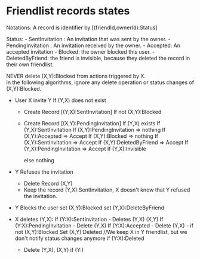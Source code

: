 ﻿
# Friendlist records states

Notations:
A record is identifier by [(friendId,ownerId):Status]

Status:
    - SentInvitation : An invitation that was sent by the owner.
    - PendingInvitation  : An invitation received by the owner.
    - Accepted: An accepted invitation
    - Blocked: the owner blocked this user.
    - DeletedByFriend: the friend is invisible, because they deleted the record in their own friendlist.
 
NEVER delete (X,Y):Blocked from actions triggered by X.   
In the following algorithms, ignore any delete operation or status changes of (X,Y):Blocked.

- User X invite Y
    If (Y,X) does not exist
    - Create Record [(Y,X):SentInvitation]
    If not (X,Y):Blocked
    - Create Record [(X,Y):PendingInvitation]
    If (Y,X) exists
        If (Y,X):SentInvitation
            If (X,Y):PendingInvitation => nothing
            If (X,Y):Accepted => Accept
            If (X,Y):Blocked => nothing
            If (X,Y):SentInvitation => Accept
            If (X,Y):DeletedByFriend => Accept
        If (Y,X):PendingInvitation => Accept
        If (Y,X):Invisible
            
        else nothing
        

- Y Refuses the invitation
    - Delete Record (X,Y)
    - Keep the record (Y,X):SentInvitation, X doesn't know that Y refused the invitation.

- Y Blocks the user
    set (X,Y):Blocked
    set (Y,X):DeleteByFriend

- X deletes (Y,X):
    If (Y:X):SentInvitation
        - Deletes (Y,X) (X,Y)
    If (Y:X):PendingInvitation
        - Delete (Y,X)
    If (Y:X):Accepted
        - Delete (Y,X)
        - if not (X,Y):Blocked Set (X,Y):Deleted //We keep X in Y friendlist, but we don't notify status changes anymore
    if (Y:X):Deleted
    -  Delete (Y,X), (X,Y)
    if (Y:)


